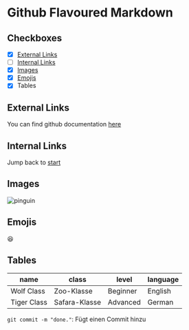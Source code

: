 # Github Flavoured Markdown

## Checkboxes
- [X] [External Links](#external-links)
- [ ] [Internal Links](#internal-links)
- [X] [Images](#images)
- [X] [Emojis](#emojis)
- [X] Tables

## External Links
You can find github documentation [here](github.io)

## Internal Links
Jump back to [start](#github-flavoured-markdown)

## Images
![pinguin](https://upload.wikimedia.org/wikipedia/commons/thumb/0/08/South_Shetland-2016-Deception_Island%E2%80%93Chinstrap_penguin_%28Pygoscelis_antarctica%29_04.jpg/220px-South_Shetland-2016-Deception_Island%E2%80%93Chinstrap_penguin_%28Pygoscelis_antarctica%29_04.jpg)

## Emojis
:laughing:

## Tables
| name | class | level | language |
|---|---|---|---|
| Wolf Class | Zoo-Klasse | Beginner | English |
| Tiger Class | Safara-Klasse | Advanced | German

`git commit -m "done."`: Fügt einen Commit hinzu 
